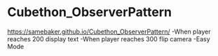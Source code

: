 # Cubethon_ObserverPattern
 
https://samebaker.github.io/Cubethon_ObserverPattern/
-When player reaches 200 display text
-When player reaches 300 flip camera
-Easy Mode
